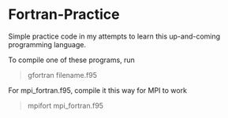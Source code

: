 # Fortran-Practice

Simple practice code in my attempts to learn this up-and-coming programming language.

To compile one of these programs, run
> gfortran filename.f95

For mpi_fortran.f95, compile it this way for MPI to work
>mpifort mpi_fortran.f95
